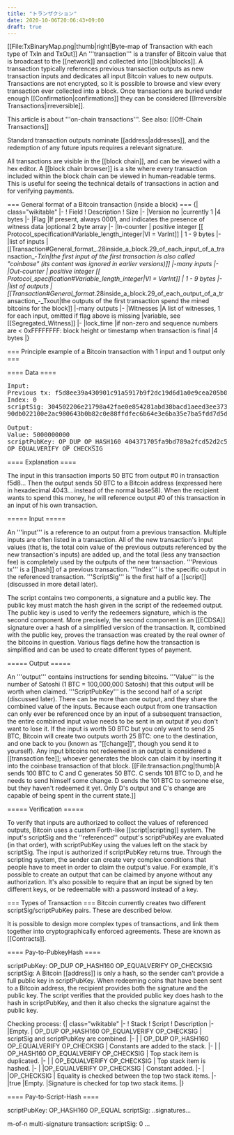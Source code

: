 ```yaml
---
title: "トランザクション"
date: 2020-10-06T20:06:43+09:00
draft: true
---
```


[[File:TxBinaryMap.png|thumb|right|Byte-map of Transaction with each type of TxIn and TxOut]]
An '''transaction''' is a transfer of Bitcoin value that is broadcast to the [[network]] and collected into [[block|blocks]]. A transaction typically references previous transaction outputs as new transaction inputs and dedicates all input Bitcoin values to new outputs. Transactions are not encrypted, so it is possible to browse and view every transaction ever collected into a block. Once transactions are buried under enough [[Confirmation|confirmations]] they can be considered [[Irreversible Transactions|irreversible]].

This article is about '''on-chain transactions'''. See also: [[Off-Chain Transactions]]

Standard transaction outputs nominate [[address|addresses]], and the redemption of any future inputs requires a relevant signature.

All transactions are visible in the [[block chain]], and can be viewed with a hex editor. A [[block chain browser]] is a site where every transaction included within the block chain can be viewed in human-readable terms.  This is useful for seeing the technical details of transactions in action and for verifying payments.

=== General format of a Bitcoin transaction (inside a block) ===
{| class="wikitable"
|-
! Field
! Description
! Size
|-
|Version no
|currently 1
|4 bytes
|-
|Flag
|If present, always 0001, and indicates the presence of witness data
|optional 2 byte array
|-
|In-counter
| positive integer [[ Protocol_specification#Variable_length_integer|VI = VarInt]]
| 1 - 9 bytes 
|-
|list of inputs
|[[Transaction#General_format_.28inside_a_block.29_of_each_input_of_a_transaction_-_Txin|the first input of the first transaction is also called "coinbase" (its content was ignored in earlier versions)]]
|<in-counter>-many inputs
|-
|Out-counter
| positive integer [[ Protocol_specification#Variable_length_integer|VI = VarInt]]
| 1 - 9 bytes
|-
|list of outputs
|[[Transaction#General_format_.28inside_a_block.29_of_each_output_of_a_transaction_-_Txout|the outputs of the first transaction spend the mined bitcoins for the block]]
|<out-counter>-many outputs
|-
|Witnesses
|A list of witnesses, 1 for each input, omitted if flag above is missing
|variable, see [[Segregated_Witness]]
|-
|lock_time
|if non-zero and sequence numbers are < 0xFFFFFFFF: block height or timestamp when transaction is final
|4 bytes
|}

=== Principle example of a Bitcoin transaction with 1 input and 1 output only ===

==== Data ====

<pre>Input:
Previous tx: f5d8ee39a430901c91a5917b9f2dc19d6d1a0e9cea205b009ca73dd04470b9a6
Index: 0
scriptSig: 304502206e21798a42fae0e854281abd38bacd1aeed3ee3738d9e1446618c4571d10
90db022100e2ac980643b0b82c0e88ffdfec6b64e3e6ba35e7ba5fdd7d5d6cc8d25c6b241501

Output:
Value: 5000000000
scriptPubKey: OP_DUP OP_HASH160 404371705fa9bd789a2fcd52d2c580b65d35549d
OP_EQUALVERIFY OP_CHECKSIG</pre>

==== Explanation ====

The input in this transaction imports 50 BTC from output #0 in transaction f5d8... Then the output sends 50 BTC to a Bitcoin address (expressed here in hexadecimal 4043... instead of the normal base58). When the recipient wants to spend this money, he will reference output #0 of this transaction in an input of his own transaction.

===== Input =====

An '''input''' is a reference to an output from a previous transaction. Multiple inputs are often listed in a transaction. All of the new transaction's input values (that is, the total coin value of the previous outputs referenced by the new transaction's inputs) are added up, and the total (less any transaction fee) is completely used by the outputs of the new transaction. '''Previous tx''' is a [[hash]] of a previous transaction. '''Index''' is the specific output in the referenced transaction. '''ScriptSig''' is the first half of a [[script]] (discussed in more detail later).

The script contains two components, a signature and a public key. The public key must match the hash given in the script of the redeemed output. The public key is used to verify the redeemers signature, which is the second component. More precisely, the second component is an [[ECDSA]] signature over a hash of a simplified version of the transaction. It, combined with the public key, proves the transaction was created by the real owner of the bitcoins in question. Various flags define how the transaction is simplified and can be used to create different types of payment.

===== Output =====

An '''output''' contains instructions for sending bitcoins. '''Value''' is the number of Satoshi (1 BTC = 100,000,000 Satoshi) that this output will be worth when claimed. '''ScriptPubKey''' is the second half of a script (discussed later). There can be more than one output, and they share the combined value of the inputs. Because each output from one transaction can only ever be referenced once by an input of a subsequent transaction, the entire combined input value needs to be sent in an output if you don't want to lose it. If the input is worth 50 BTC but you only want to send 25 BTC, Bitcoin will create two outputs worth 25 BTC: one to the destination, and one back to you (known as "[[change]]", though you send it to yourself). Any input bitcoins not redeemed in an output is considered a [[transaction fee]]; whoever generates the block can claim it by inserting it into the coinbase transaction of that block.
[[File:transaction.png|thumb|A sends 100 BTC to C and C generates 50 BTC. C sends 101 BTC to D, and he needs to send himself some change. D sends the 101 BTC to someone else, but they haven't redeemed it yet. Only D's output and C's change are capable of being spent in the current state.]]

===== Verification =====

To verify that inputs are authorized to collect the values of referenced outputs, Bitcoin uses a custom Forth-like [[script|scripting]] system. The input's scriptSig and the ''referenced'' output's scriptPubKey are evaluated (in that order), with scriptPubKey using the values left on the stack by scriptSig. The input is authorized if scriptPubKey returns true. Through the scripting system, the sender can create very complex conditions that people have to meet in order to claim the output's value. For example, it's possible to create an output that can be claimed by anyone without any authorization. It's also possible to require that an input be signed by ten different keys, or be redeemable with a password instead of a key.

=== Types of Transaction ===
Bitcoin currently creates two different scriptSig/scriptPubKey pairs. These are described below.

It is possible to design more complex types of transactions, and link them together into cryptographically enforced agreements. These are known as [[Contracts]].

==== Pay-to-PubkeyHash ====

 scriptPubKey: OP_DUP OP_HASH160 <pubKeyHash> OP_EQUALVERIFY OP_CHECKSIG
 scriptSig: <sig> <pubKey>
A Bitcoin [[address]] is only a hash, so the sender can't provide a full public key in scriptPubKey. When redeeming coins that have been sent to a Bitcoin address, the recipient provides both the signature and the public key. The script verifies that the provided public key does hash to the hash in scriptPubKey, and then it also checks the signature against the public key.

Checking process:
{| class="wikitable" 
|-
! Stack 
! Script 
! Description 
|-
|Empty.
| <sig> <pubKey> OP_DUP OP_HASH160 <pubKeyHash> OP_EQUALVERIFY OP_CHECKSIG 
| scriptSig and scriptPubKey are combined.
|-
|<sig> <pubKey>
| OP_DUP OP_HASH160 <pubKeyHash> OP_EQUALVERIFY OP_CHECKSIG 
| Constants are added to the stack.
|-
|<sig> <pubKey> <pubKey>
| OP_HASH160 <pubKeyHash> OP_EQUALVERIFY OP_CHECKSIG 
| Top stack item is duplicated.
|-
|<sig> <pubKey> <pubHashA>
|<pubKeyHash> OP_EQUALVERIFY OP_CHECKSIG
| Top stack item is hashed.
|-
|<sig> <pubKey> <pubHashA> <pubKeyHash>
|OP_EQUALVERIFY OP_CHECKSIG
| Constant added.
|-
|<sig> <pubKey>
|OP_CHECKSIG
| Equality is checked between the top two stack items.
|-
|true
|Empty.
|Signature is checked for top two stack items.
|}

==== Pay-to-Script-Hash ====

 scriptPubKey: OP_HASH160 <scriptHash> OP_EQUAL 
 scriptSig: ..signatures... <serialized script>

 m-of-n multi-signature transaction:
 scriptSig: 0 <sig1> ... <script>
 script: OP_m <pubKey1> ... OP_n OP_CHECKMULTISIG


P2SH addresses were created with the motivation of moving "the responsibility for supplying the conditions to redeem a transaction from the sender of the funds to the redeemer. They allow the sender to fund an arbitrary transaction, no matter how complicated, using a 20-byte hash"[https://github.com/bitcoin/bips/blob/master/bip-0016.mediawiki#motivation 1]. Pay-to-Pubkey-hash addresses are similarly a 20-byte hash of the public key. 

Pay-to-script-hash provides a means for complicated transactions, unlike the Pay-to-pubkey-hash, which has a specific definition for scriptPubKey, and scriptSig. The specification places no limitations on the script, and hence absolutely any contract can be funded using these addresses. 

The scriptPubKey in the funding transaction is script which ensures that the script supplied in the redeeming transaction hashes to the script used to create the address. 

In the scriptSig above, 'signatures' refers to any script which is sufficient to satisfy the following serialized script. 

Checking process:
{| class="wikitable" 
|-
! Stack 
! Script 
! Description 
|-
|Empty.
| 0 <sig1> <sig2> OP_2 <pubKey1> <pubKey2> <pubKey3> OP_3 OP_CHECKMULTISIG 
| Only the scriptSig is used.
|-
| 0 <sig1> <sig2> OP_2 <pubKey1> <pubKey2> <pubKey3> OP_3 
| OP_CHECKMULTISIG 
| Constants are added to the stack.
|-
| true
| Empty
| Signatures validated in the order of the keys in the script.
|}


See also [[BIP 0016]]

=== Generation ===

Generations have a single input, and this input has a "[[Coinbase |coinbase]]" parameter instead of a scriptSig. The data in "coinbase" can be anything; it isn't used. Bitcoin puts the current compact-format [[target]] and the arbitrary-precision "extraNonce" number there, which increments every time the Nonce field in the [[block_hashing_algorithm|block header]] overflows. Outputs can be anything, but Bitcoin creates one exactly like an IP address transaction.
The extranonce contributes to enlarge the domain for the proof of work function. Miners can easily modify nonce (4byte), timestamp and extranonce (2 to 100bytes).

=== General format (inside a block) of each input of a transaction - Txin ===
{| class="wikitable"
|-
! Field
! Description
! Size
|-
|Previous Transaction hash 
| doubled [[Wikipedia:SHA-256|SHA256]]-[[hash|hashed]] of a (previous) to-be-used transaction
|32 bytes
|-
|Previous Txout-index
| non negative integer indexing an output of the to-be-used transaction
|4 bytes
|-
|Txin-script length
|non negative integer [[ Protocol_specification#Variable_length_integer|VI = VarInt]]
|1 - 9 bytes
|-
|Txin-script / scriptSig
|[[Script]]
|<in-script length>-many bytes
|-
|sequence_no
|normally 0xFFFFFFFF; irrelevant unless transaction's lock_time is > 0
|4 bytes
|}

The input sufficiently describes where and how to get the bitcoin amout to be redeemed.
If it is the (only) input of the first transaction of a block, it is called the generation transaction input and its content completely ignored. (Historically the Previous Transaction hash is 0 and the Previous Txout-index is -1.)

=== General format (inside a block) of each output of a transaction - Txout ===
{| class="wikitable"
|-
! Field
! Description
! Size
|-
|value
|non negative integer giving the number of [[FAQ#What_do_I_call_the_various_denominations_of_bitcoins.3F|Satoshis(BTC/10^8)]] to be transfered
|8 bytes
|-
|Txout-script length
|non negative integer
|1 - 9 bytes [[ Protocol_specification#Variable_length_integer|VI = VarInt]]
|-
|Txout-script / scriptPubKey
|[[Script]]
|<out-script length>-many bytes
|}
The output sets the conditions to release this bitcoin amount later. The sum of the output values of the first transaction is the value of the mined bitcoins for the block plus possible transactions fees of the other transactions in the block.

==See Also==

* [[Script]]
* [[Protocol rules#"tx" messages|Protocol rules - "tx" messages]]
* [[Protocol documentation#Transaction Verification|Protocol documentation - Transaction Verification]]
* [[Raw Transactions]]
* [[Coin analogy]]
* [[Transaction Malleability]]
* [[Transaction broadcasting]]

[[Category:Technical]]
[[Category:Vocabulary]]
[[de:Transaktion]]
[[es:Transacción]]
[[pl:Transakcje]]
